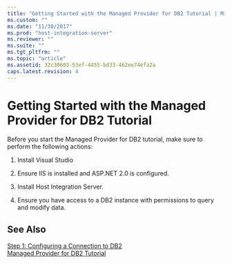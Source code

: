 ```yaml
---
title: "Getting Started with the Managed Provider for DB2 Tutorial | Microsoft Docs"
ms.custom: ""
ms.date: "11/30/2017"
ms.prod: "host-integration-server"
ms.reviewer: ""
ms.suite: ""
ms.tgt_pltfrm: ""
ms.topic: "article"
ms.assetid: 32c30603-53ef-4455-bd33-462ee74efa2a
caps.latest.revision: 4
---
```

# Getting Started with the Managed Provider for DB2 Tutorial
Before you start the Managed Provider for DB2 tutorial, make sure to perform the following actions:  
  
1.  Install Visual Studio  
  
2.  Ensure IIS is installed and ASP.NET 2.0 is configured.  
  
3.  Install Host Integration Server.  
  
4.  Ensure you have access to a DB2 instance with permissions to query and modify data.  
  
## See Also  
 [Step 1: Configuring a Connection to DB2](../HIS2010/step-1-configuring-a-connection-to-db2.md)   
 [Managed Provider for DB2 Tutorial](../HIS2010/managed-provider-for-db2-tutorial.md)